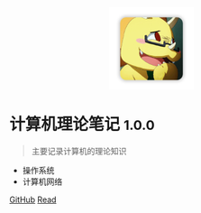<!-- _coverpage.md -->



<div style="text-align:center;"><img width= 150px src="image/logo.png" align="middle" /></div>

# 计算机理论笔记 <small>1.0.0</small>

> 主要记录计算机的理论知识


- 操作系统
- 计算机网络

[GitHub](https://github.com/spite-triangle)
[Read](./README.md)